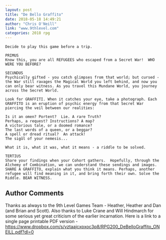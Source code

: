 ```yaml
---
layout: post
title: "De Bello Graffito"
date: 2018-05-18 14:49:21
author: "Chris O'Neill"
link: "www.9thlevel.com"
categories: 2018 rpg
---
```

```
Decide to play this game before a trip.

PRIMUS 
Know this, you are all REFUGEES who escaped from a Secret War!  WHO WERE YOU BEFORE?

SECUNDUS
Psychically gifted - you catch glimpses from that world; but cursed - the War still ravages the Magical World you left behind, and now you can only bear witness. As you travel this Mundane World, you journey across the Secret World. 

Look for GRAFFITI. When it catches your eye, take a photograph. Each GRAFFITO is an eruption of psychic energy from that Secret War piercing the veil between our realities:

Is it an omen? Portent?  Lie. A rare Truth?
Perhaps, a request? Instructions? A map?
A victorious tale, or a doomed romance?
The last words of a queen, or a beggar?
A spell or dread ritual?  An attack!
The sigûl of your nemesis...

What it is, what it was, what it means - a riddle to be solved.

TERTIUS
Share your findings when your Cohort gathers.  Hopefully, through the Alchemy of Combination, we can understand these sendings and images. SHARE A GRAFFITO, explain what you think it means. Perhaps, another refugee will find meaning in it, and bring forth their own. Solve the Riddle. BEAR WITNESS.
```
## Author Comments 

Thanks as always to the 9th Level Games Team - Heather, Heather and Dan (and Brian and Scott).  Also thanks to Luke Crane and Will Hindmarch for some serious yet great criticism of the earlier incarnation.  Here is a link to a single page printable PDF version - https://www.dropbox.com/s/vztaajcxpxoc3p8/RPG200_DeBelloGraffito_ONEILL.pdf?dl=0
